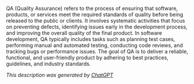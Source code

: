 QA (Quality Assurance) refers to the process of ensuring that software, products, or services meet the required standards of quality before being released to the public or clients. It involves systematic activities that focus on preventing defects, identifying issues early in the development process, and improving the overall quality of the final product. In software development, QA typically includes tasks such as planning test cases, performing manual and automated testing, conducting code reviews, and tracking bugs or performance issues. The goal of QA is to deliver a reliable, functional, and user-friendly product by adhering to best practices, guidelines, and industry standards.

*This description was generated by [ChatGPT](https://chatgpt.com/)*